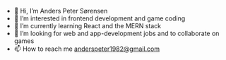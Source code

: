 - 👋 Hi, I’m Anders Peter Sørensen
- 👀 I’m interested in frontend development and game coding
- 🌱 I’m currently learning React and the MERN stack
- 💞️ I’m looking for web and app-development jobs and to collaborate on games
- 📫 How to reach me anderspeter1982@gmail.com

<!---
AndersPeter/AndersPeter is a ✨ special ✨ repository because its `README.md` (this file) appears on your GitHub profile.
You can click the Preview link to take a look at your changes.
--->
